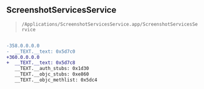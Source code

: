 ## ScreenshotServicesService

> `/Applications/ScreenshotServicesService.app/ScreenshotServicesService`

```diff

-358.0.0.0.0
-  __TEXT.__text: 0x5d7c0
+360.0.0.0.0
+  __TEXT.__text: 0x5d7c8
   __TEXT.__auth_stubs: 0x1d30
   __TEXT.__objc_stubs: 0xe860
   __TEXT.__objc_methlist: 0x5dc4

```
